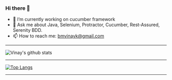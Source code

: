 ### Hi there 👋

- 🔭 I’m currently working on cucumber framework
- 💬 Ask me about Java, Selenium, Protractor, Cucumber, Rest-Assured, Serenity BDD.
- 📫 How to reach me: bmvinayk@gmail.com

---
![Vinay's github stats](https://github-readme-stats.vercel.app/api?username=VinayKumarBM&show_icons=true&count_private=true&theme=dracula)

---
[![Top Langs](https://github-readme-stats.vercel.app/api/top-langs/?username=VinayKumarBM&layout=compact)](https://github.com/VinayKumarBM/github-readme-stats)

---

